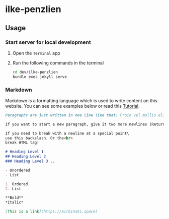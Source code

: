 # ilke-penzlien

## Usage

### Start server for local development

1. Open the `Terminal` app
2. Run the following commands in the terminal

    ```bash
    cd dev/ilke-penzlien
    bundle exec jekyll serve
    ```
      
### Markdown

Markdown is a formatting language which is used to write content on this website. You can see some examples below or read this [Tutorial](https://daringfireball.net/projects/markdown/basics).

```markdown
Paragraphs are just written in one line like that: Proin vel mollis elit. Sed aliquam, tellus lobortis aliquam tincidunt.

If you want to start a new paragraph, give it two more newlines (Return) and it will appear!

If you need to break with a newline at a special point\
use this backslash. Or the<br>
break HTML tag!

# Heading Level 1
## Heading Level 2
### Heading Level 3 ..

- Unordered
- List

1. Ordered
2. List

**Bold**
*Italic*

[This is a link](https://airbinski.space)
```
